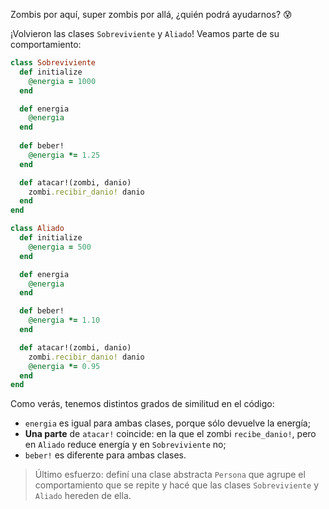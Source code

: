 Zombis por aquí, super zombis por allá, ¿quién podrá ayudarnos? :cold_sweat:

¡Volvieron las clases `Sobreviviente` y `Aliado`! Veamos parte de su comportamiento:

```ruby
class Sobreviviente
  def initialize
    @energia = 1000
  end

  def energia
    @energia
  end
  
  def beber!
    @energia *= 1.25
  end

  def atacar!(zombi, danio)
    zombi.recibir_danio! danio
  end
end

class Aliado
  def initialize
    @energia = 500
  end

  def energia
    @energia
  end

  def beber!
    @energia *= 1.10
  end

  def atacar!(zombi, danio)
    zombi.recibir_danio! danio
    @energia *= 0.95
  end
end
```

Como verás, tenemos distintos grados de similitud en el código:

* `energia` es igual para ambas clases, porque sólo devuelve la energía;
* **Una parte** de `atacar!` coincide: en la que el zombi `recibe_danio!`, pero en `Aliado` reduce energía y en `Sobreviviente` no;
* `beber!` es diferente para ambas clases.

> Último esfuerzo: definí una clase abstracta `Persona` que agrupe el comportamiento que se repite y hacé que las clases `Sobreviviente` y `Aliado` hereden de ella. 